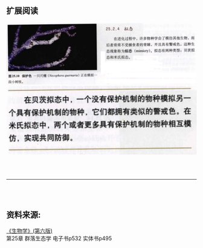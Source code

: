 
## 扩展阅读

![1](images/1.png)
![2](images/2.png)

























<br>
<br>

---

<br>
<br>

## 资料来源: 
[《生物学》(第六版)](http://book.douban.com/subject/1328826/) <br>
第25章 群落生态学  电子书p532  实体书p495







<br>
<br>
<br>
<br>
<br>
<br>

